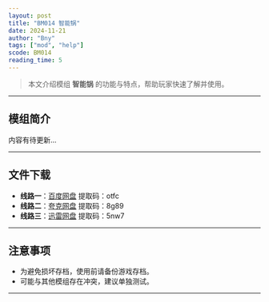 ```yaml
---
layout: post
title: "BM014 智能锅"
date: 2024-11-21
author: "Bny"
tags: ["mod", "help"]
scode: BM014
reading_time: 5
---
```


> 本文介绍模组 **智能锅** 的功能与特点，帮助玩家快速了解并使用。

---

## 模组简介

内容有待更新...

---


## 文件下载
- **线路一**：[百度网盘](https://pan.baidu.com/s/1U8I4rhEZH3chs-fCXCl-ow?pwd=otfc)  提取码：otfc  
- **线路二**：[夸克网盘](https://pan.quark.cn/s/fb2ebe61725c?pwd=8g89)  提取码：8g89  
- **线路三**：[迅雷网盘](https://pan.xunlei.com/s/VOCCbZpjC9p9X5MA-wNlTVwjA1?pwd=5nw7)  提取码：5nw7  

---

## 注意事项
- 为避免损坏存档，使用前请备份游戏存档。
- 可能与其他模组存在冲突，建议单独测试。

---

